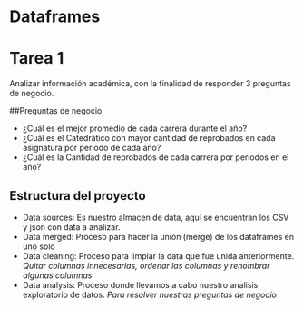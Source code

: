 # Dataframes

# Tarea 1

Analizar información académica, con la finalidad de responder 3 preguntas de negocio.

##Preguntas de negocio

- ¿Cuál es el mejor promedio de cada carrera durante el año?
- ¿Cuál es el Catedrático con mayor cantidad de reprobados en cada asignatura por periodo de cada año?
- ¿Cuál es la Cantidad de reprobados de cada carrera por periodos en el año?

## Estructura del proyecto

- Data sources: Es nuestro almacen de data, aquí se encuentran los CSV y json con data a analizar.
- Data merged: Proceso para hacer la unión (merge) de los dataframes en uno solo
- Data cleaning: Proceso para limpiar la data que fue unida anteriormente. *Quitar columnas innecesarias, ordenar las columnas y renombrar algunas columnas*
- Data analysis: Proceso donde llevamos a cabo nuestro analisis exploratorio de datos. *Para resolver nuestras preguntas de negocio*
